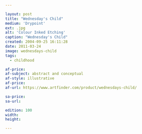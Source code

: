 ```yaml
---

layout: post
title: "Wednesday's Child"
medium: 'Drypoint'
ext: .jpg
alt: 'Colour Inked Etching'
caption: "Wednesday's Child"
created: 2004-09-25 16:11:28
date: 2011-03-24
image: wednesdays-child
tags:
  - childhood

af-price:
af-subject: abstract and conceptual
af-style: illustrative
af-price:
af-url: https://www.artfinder.com/product/wednesdays-child/

sa-price:
sa-url:

edition: 100
width:
height:

---
```

